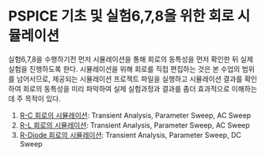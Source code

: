 
# PSPICE 기초 및 실험6,7,8을 위한 회로 시뮬레이션

실험6,7,8을 수행하기전 먼저 시뮬레이션을 통해 회로의 동특성을 먼저 확인한 뒤 실제 실험을 진행하도록 한다. 시뮬레이션을 위해 회로를 직접 편집하는 것은 본 수업의 범위를 넘어서므로, 제공되는 시뮬레이션 프로젝트 파일을 실행하고 시뮬레이션 결과를 확인하여 회로의 동특성을 미리 파악하여 실제 실험과정과 결과를 좀더 효과적으로 이해하는데 주 목적이 있다.

1. [R-C 회로의 시뮬레이션](./P01_R-C): Transient Analysis, Parameter Sweep, AC Sweep
2. [R-L 회로의 시뮬레이션](./P02_R-L): Transient Analysis, Parameter Sweep, AC Sweep
3. [R-Diode 회로의 시뮬레이션](./P03_R-Diode): Transient Analysis, Parameter Sweep, DC Sweep
